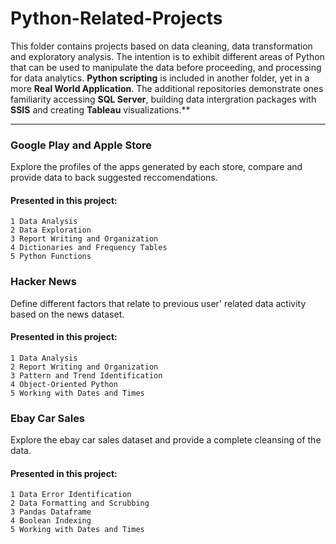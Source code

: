 # Python-Related-Projects

This folder contains projects based on data cleaning, data transformation and exploratory analysis. The intention is to exhibit different areas of Python that can be used to manipulate the data before proceeding, and processing for data analytics. **Python scripting** is included in another folder, yet in a more **Real World Application**. The additional repositories demonstrate ones familiarity accessing **SQL Server**, building data intergration packages with **SSIS** and creating **Tableau** visualizations.**

---


### Google Play and Apple Store
Explore the profiles of the apps generated by each store, compare and provide data to back suggested reccomendations.

#### Presented in this project: 
```
1 Data Analysis
2 Data Exploration 
3 Report Writing and Organization
4 Dictionaries and Frequency Tables
5 Python Functions
``` 

### Hacker News 
Define different factors that relate to previous user' related data activity based on the news dataset.

#### Presented in this project: 
```
1 Data Analysis 
2 Report Writing and Organization
3 Pattern and Trend Identification 
4 Object-Oriented Python 
5 Working with Dates and Times 
```

### Ebay Car Sales
Explore the ebay car sales dataset and provide a complete cleansing of the data.

#### Presented in this project:  
```
1 Data Error Identification 
2 Data Formatting and Scrubbing
3 Pandas Dataframe
4 Boolean Indexing 
5 Working with Dates and Times 
```

